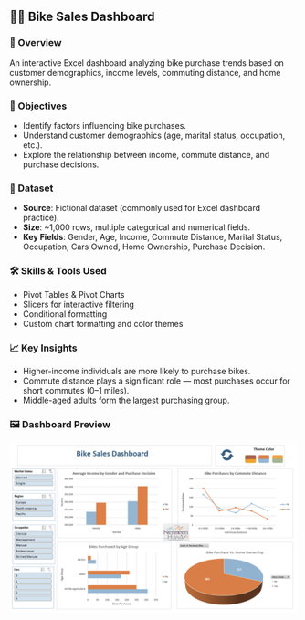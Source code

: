 ## 🚴‍♂️ Bike Sales Dashboard

### 📝 Overview
An interactive Excel dashboard analyzing bike purchase trends based on customer demographics, income levels, commuting distance, and home ownership.

### 🎯 Objectives
- Identify factors influencing bike purchases.
- Understand customer demographics (age, marital status, occupation, etc.).
- Explore the relationship between income, commute distance, and purchase decisions.

### 📂 Dataset
- **Source**: Fictional dataset (commonly used for Excel dashboard practice).
- **Size**: ~1,000 rows, multiple categorical and numerical fields.
- **Key Fields**: Gender, Age, Income, Commute Distance, Marital Status, Occupation, Cars Owned, Home Ownership, Purchase Decision.

### 🛠 Skills & Tools Used
- Pivot Tables & Pivot Charts  
- Slicers for interactive filtering  
- Conditional formatting  
- Custom chart formatting and color themes

### 📈 Key Insights
- Higher-income individuals are more likely to purchase bikes.
- Commute distance plays a significant role — most purchases occur for short commutes (0–1 miles).
- Middle-aged adults form the largest purchasing group.

### 🖼 Dashboard Preview
![Bike Sales Dashboard](Bike_Sales_Screenshot.png)
